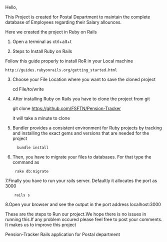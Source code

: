 Hello,

  This Project is created for Postal Department to maintain the complete database of Employees regarding their Salary allounces.
  
  Here we created the project in
      Ruby on Rails 
      
1. Open a terminal as ctrl+alt+t
    
2. Steps to Install Ruby on Rails
    
 Follow this guide properly to install RoR in your Local machine
	
	http://guides.rubyonrails.org/getting_started.html

3. Choose your File Location where you want to save the cloned project

	cd File/to/write

4. After installing Ruby on Rails you have to clone the project from git 
	
	git clone https://github.com/FSFTN/Pension-Tracker
  
    it will take a minute to clone
5. Bundler provides a consistent environment for Ruby projects by tracking and installing the exact gems and versions that are needed for the project
   
  		 bundle install
6. Then, you have to migrate your files to databases. For that type the command as
   
   		rake db:migrate
7.Finally you have to run your rails server. Defaultly it allocates the port as 3000
    
  		rails s
8.Open your browser and see the output in the port address localhost:3000
         
	
 These are the steps to Run our project.We hope there is no issues in running this.If any problem occured please feel free to post your comments. It makes us to improve this project
    
  



Pension-Tracker
Rails application for Postal department
